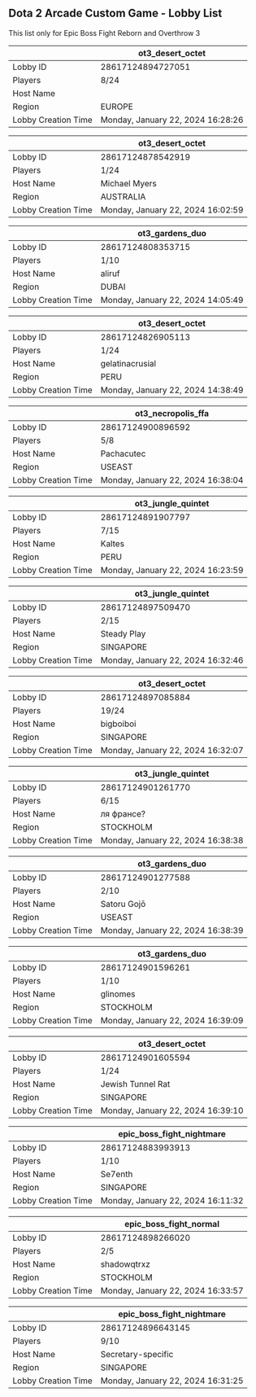 ## Dota 2 Arcade Custom Game - Lobby List

This list only for Epic Boss Fight Reborn and Overthrow 3

|  | ot3_desert_octet |
| ------ | ------ |
| Lobby ID | 28617124894727051 |
| Players | 8/24 |
| Host Name | <Cyborgix> |
| Region | EUROPE |
| Lobby Creation Time | Monday, January 22, 2024 16:28:26 |


|  | ot3_desert_octet |
| ------ | ------ |
| Lobby ID | 28617124878542919 |
| Players | 1/24 |
| Host Name | Michael Myers |
| Region | AUSTRALIA |
| Lobby Creation Time | Monday, January 22, 2024 16:02:59 |


|  | ot3_gardens_duo |
| ------ | ------ |
| Lobby ID | 28617124808353715 |
| Players | 1/10 |
| Host Name | aliruf |
| Region | DUBAI |
| Lobby Creation Time | Monday, January 22, 2024 14:05:49 |


|  | ot3_desert_octet |
| ------ | ------ |
| Lobby ID | 28617124826905113 |
| Players | 1/24 |
| Host Name | gelatinacrusial |
| Region | PERU |
| Lobby Creation Time | Monday, January 22, 2024 14:38:49 |


|  | ot3_necropolis_ffa |
| ------ | ------ |
| Lobby ID | 28617124900896592 |
| Players | 5/8 |
| Host Name | Pachacutec |
| Region | USEAST |
| Lobby Creation Time | Monday, January 22, 2024 16:38:04 |


|  | ot3_jungle_quintet |
| ------ | ------ |
| Lobby ID | 28617124891907797 |
| Players | 7/15 |
| Host Name | Kaltes |
| Region | PERU |
| Lobby Creation Time | Monday, January 22, 2024 16:23:59 |


|  | ot3_jungle_quintet |
| ------ | ------ |
| Lobby ID | 28617124897509470 |
| Players | 2/15 |
| Host Name | Steady Play |
| Region | SINGAPORE |
| Lobby Creation Time | Monday, January 22, 2024 16:32:46 |


|  | ot3_desert_octet |
| ------ | ------ |
| Lobby ID | 28617124897085884 |
| Players | 19/24 |
| Host Name | bigboiboi |
| Region | SINGAPORE |
| Lobby Creation Time | Monday, January 22, 2024 16:32:07 |


|  | ot3_jungle_quintet |
| ------ | ------ |
| Lobby ID | 28617124901261770 |
| Players | 6/15 |
| Host Name | ля франсе? |
| Region | STOCKHOLM |
| Lobby Creation Time | Monday, January 22, 2024 16:38:38 |


|  | ot3_gardens_duo |
| ------ | ------ |
| Lobby ID | 28617124901277588 |
| Players | 2/10 |
| Host Name | Satoru Gojō |
| Region | USEAST |
| Lobby Creation Time | Monday, January 22, 2024 16:38:39 |


|  | ot3_gardens_duo |
| ------ | ------ |
| Lobby ID | 28617124901596261 |
| Players | 1/10 |
| Host Name | glinomes |
| Region | STOCKHOLM |
| Lobby Creation Time | Monday, January 22, 2024 16:39:09 |


|  | ot3_desert_octet |
| ------ | ------ |
| Lobby ID | 28617124901605594 |
| Players | 1/24 |
| Host Name | Jewish Tunnel Rat |
| Region | SINGAPORE |
| Lobby Creation Time | Monday, January 22, 2024 16:39:10 |


|  | epic_boss_fight_nightmare |
| ------ | ------ |
| Lobby ID | 28617124883993913 |
| Players | 1/10 |
| Host Name | Se7enth |
| Region | SINGAPORE |
| Lobby Creation Time | Monday, January 22, 2024 16:11:32 |


|  | epic_boss_fight_normal |
| ------ | ------ |
| Lobby ID | 28617124898266020 |
| Players | 2/5 |
| Host Name | shadowqtrxz |
| Region | STOCKHOLM |
| Lobby Creation Time | Monday, January 22, 2024 16:33:57 |


|  | epic_boss_fight_nightmare |
| ------ | ------ |
| Lobby ID | 28617124896643145 |
| Players | 9/10 |
| Host Name | Secretary-specific |
| Region | SINGAPORE |
| Lobby Creation Time | Monday, January 22, 2024 16:31:25 |


